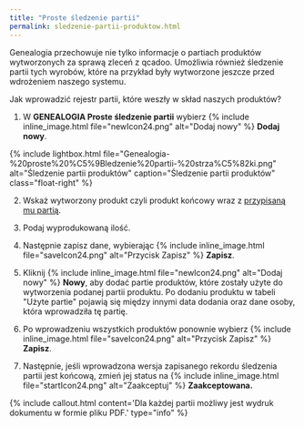 ```yaml
---
title: "Proste śledzenie partii"
permalink: sledzenie-partii-produktow.html
---
```

 Genealogia przechowuje nie tylko informacje o partiach produktów wytworzonych za sprawą zleceń z qcadoo. Umożliwia również śledzenie partii tych wyrobów, które na przykład były wytworzone jeszcze przed wdrożeniem naszego systemu. 
  

Jak wprowadzić rejestr partii, które weszły w skład naszych produktów?
        

1. W **GENEALOGIA  Proste śledzenie partii** wybierz {% include inline_image.html file="newIcon24.png" alt="Dodaj nowy" %} **Dodaj nowy**.

{% include lightbox.html file="Genealogia-%20proste%20%C5%9Bledzenie%20partii-%20strza%C5%82ki.png" alt="Śledzenie partii produktów" caption="Śledzenie partii produktów" class="float-right" %}

2. Wskaż wytworzony produkt czyli produkt końcowy wraz z [przypisaną mu partią](/jak-dodac-numery-partii).

3. Podaj wyprodukowaną ilość.  
  
4. Następnie zapisz dane, wybierając {% include inline_image.html file="saveIcon24.png" alt="Przycisk Zapisz" %} **Zapisz**.
  
5. Kliknij {% include inline_image.html file="newIcon24.png" alt="Dodaj nowy" %} **Nowy**, aby dodać partie produktów, które zostały użyte do wytworzenia podanej partii produktu. Po dodaniu produktu w tabeli "Użyte partie" pojawią się między innymi data dodania oraz dane osoby, która wprowadziła tę partię.  
  
6. Po wprowadzeniu wszystkich produktów ponownie wybierz {% include inline_image.html file="saveIcon24.png" alt="Przycisk Zapisz" %} **Zapisz**.  
  
5. Następnie, jeśli wprowadzona wersja zapisanego rekordu śledzenia partii jest końcową, zmień jej status na {% include inline_image.html file="startIcon24.png" alt="Zaakceptuj" %} **Zaakceptowana.**

{% include callout.html content='Dla każdej partii możliwy jest wydruk dokumentu w formie pliku PDF.' type="info" %}


